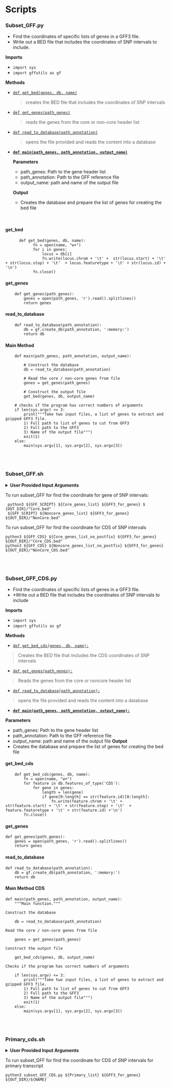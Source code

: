 # **Scripts**



### **Subset_GFF.py**


* Find the coordinates of specific lists of genes in a GFF3 file.
* Write out a BED file that includes the coordinates of SNP intervals to include.

**Imports**

* `import sys`
* `import gffutils as gf`

**Methods**

* [`def get_bed(genes, db, name)`](#getbed)
    >creates the BED file that includes the coordinates of SNP intervals
* [`def get_genes(path_genes)`](#getgenes)
    > reads the genes from the core or non-core header list
* [`def read_to_database(path_annotation)`](#readtodatabase)
    > opens the file provided and reads the content into a database
* **[`def main(path_genes, path_annotation, output_name)`](#main-method)**
    
    **Parameters**
    * path_genes: Path to the gene header list
    * path_annotation: Path to the GFF reference file
    * output_name: path and name of the output file
  
    **Output**
    *  Creates the database and prepare the list of genes for creating the bed file

<br /> 


[//]: # (source code)
#### **get_bed**
          def get_bed(genes, db, name):
                fn = open(name, "w+")
                for i in genes:
                    locus = db[i]
                    fn.write(locus.chrom + '\t' +  str(locus.start) + '\t' + str(locus.stop) + '\t'  + locus.featuretype + '\t' + str(locus.id) + '\n')
                fn.close() 
#### **get_genes**

        def get_genes(path_genes):
            genes = open(path_genes, 'r').read().splitlines()
            return genes

#### **read_to_database**

        def read_to_database(path_annotation):
            db = gf.create_db(path_annotation, ':memory:')
            return db

#### **Main Method**

        def main(path_genes, path_annotation, output_name):

            # Construct the database
            db = read_to_database(path_annotation)

            # Read the core / non-core genes from file
            genes = get_genes(path_genes)

            # Construct the output file
            get_bed(genes, db, output_name)

        # checks if the program has correct numbers of arguments
        if len(sys.argv) <= 3:
            print("""Take two input files, a list of genes to extract and gzipped GFF3 file.
            1) Full path to list of genes to cut from GFF3
            2) Full path to the GFF3 
            3) Name of the output file""")
            exit(1)
        else:
            main(sys.argv[1], sys.argv[2], sys.argv[3])

<br></br>

### **Subset_GFF.sh**

<details>
<summary> <b> User Provided Input Arguments </b> </summary>

> OUT_DIR=`"/panfs/jay/groups/9/morrellp/liang797/workspace/cowpea/`
> 
> Core_genes_list=`"/panfs/jay/groups/9/morrellp/liang797/workspace/`
> 
> Core_genes_list=`"/panfs/jay/groups/9/morrellp/liang797/workspace/cowpea/files/ITKcore.txt"`
> 
> Core_genes_list_no_postfix=`"/panfs/jay/groups/9/morrellp/liang797/workspace/cowpea/files/ITKcore_NoPostfix.txt"`
>
> Noncore_genes_list=`"/panfs/jay/groups/9/morrellp/liang797/workspace/cowpea/files/ITKnoncore.txt"`
>
> Noncore_genes_list_no_postfix=`"/panfs/jay/groups/9/morrellp/liang797/workspace/cowpea/files/ITKnoncore_NoPostfix.txt"`
> 
> GFF3_for_genes=`"/panfs/jay/groups/9/morrellp/liang797/workspace/cowpea/files/Vunguiculata_IT97K-499-35_v1.2.gene.gff3"`
> 
> GFF_SCRIPT=`"/panfs/jay/groups/9/morrellp/liang797/workspace/Cowpea_Pangenome/scripts/subset_GFF.py"`
> 
> GFF_CDS=`"/panfs/jay/groups/9/morrellp/liang797/workspace/Cowpea_Pangenome/scripts/subset_GFF_CDS.py"`

</details>




To run subset_GFF for find the coordinate for gene of SNP intervals:

     python3 ${GFF_SCRIPT} ${Core_genes_list} ${GFF3_for_genes} $ {OUT_DIR}/"Core.bed"
     ${GFF_SCRIPT} ${Noncore_genes_list} ${GFF3_for_genes} ${OUT_DIR}/"NonCore.bed"

To run subset_GFF for find the coordinate for CDS of SNP intervals
    
    python3 ${GFF_CDS} ${Core_genes_list_no_postfix} ${GFF3_for_genes} ${OUT_DIR}/"Core_CDS.bed"
    python3 ${GFF_CDS} ${Noncore_genes_list_no_postfix} ${GFF3_for_genes} ${OUT_DIR}/"NonCore_CDS.bed"

<br></br>

### **Subset_GFF_CDS.py**

* Find the coordinates of specific lists of genes in a GFF3 file.
* *Write out a BED file that includes the coordinates of SNP intervals to include
  
**Imports**

* `import sys`
* `import gffutils as gf`

**Methods**

* [`def get_bed_cds(genes, db, name):`](#getbedcds)
> Creates the BED file that includes the CDS coordinates of SNP intervals
* [`def get_genes(path_genes):`](#getgenes)
> Reads the genes from the core or noncore header list
* [`def read_to_database(path_annotation):`](#readtodatabase)
> opens the file provided and reads the content into a database
* **[`def main(path_genes, path_annotation, output_name):`](#main-method-cds)**

**Parameters**
* path_genes: Path to the gene header list
* path_annotation: Path to the GFF reference file
* output_name: path and name of the output file
**Output**
* Creates the database and prepare the list of genes for creating the bed file
#### **get_bed_cds**
        def get_bed_cds(genes, db, name):
            fn = open(name, "w+")
            for feature in db.features_of_type('CDS'):
                for gene in genes:
                    length = len(gene)
                    if gene[0:length] == str(feature.id)[0:length]:
                        fn.write(feature.chrom + '\t' +  str(feature.start) + '\t' + str(feature.stop) + '\t'  + feature.featuretype + '\t' + str(feature.id) +'\n')
            fn.close()


#### **get_genes**

    def get_genes(path_genes):
        genes = open(path_genes, 'r').read().splitlines()
        return genes

#### **read_to_database**

    def read_to_database(path_annotation):
        db = gf.create_db(path_annotation, ':memory:')
        return db

#### **Main Method CDS**

    def main(path_genes, path_annotation, output_name):
        """Main function."""

    Construct the database

        db = read_to_database(path_annotation)

    Read the core / non-core genes from file

        genes = get_genes(path_genes)

    Construct the output file

        get_bed_cds(genes, db, output_name)

    Checks if the program has correct numbers of arguments

        if len(sys.argv) <= 3:
            print("""Take two input files, a list of genes to extract and gzipped GFF3 file.
            1) Full path to list of genes to cut from GFF3
            2) Full path to the GFF3 
            3) Name of the output file""")
            exit(1)
        else:
            main(sys.argv[1], sys.argv[2], sys.argv[3])

<br></br>

### **Primary_cds.sh**

<details>
<summary> <b> User Provided Input Arguments </b> </summary>

> SCRIPT_DIR=`"/panfs/jay/groups/9/morrellp/liang797/workspace/cowpea/scripts"`
> 
> Primary_list=`"/panfs/jay/groups/9/morrellp/liang797/workspace/cowpea/files/Primary_chro.txt"`
> 
> GFF3_for_genes=`"/panfs/jay/groups/9/morrellp/liang797/workspace/cowpea/files/Vunguiculata_IT97K-499-35_v1.2.gene.gff3"`
> 
> OUT_DIR=`"/panfs/jay/groups/9/morrellp/liang797/workspace/cowpea/results"`
> 
> NAME=`"Correct_Primary_CDS.bed"`

</details>

To run subset_GFF for find the coordinate for CDS of SNP intervals for primary transcript

    python3 subset_GFF_CDS.py ${Primary_list} ${GFF3_for_genes} ${OUT_DIR}/${NAME}

